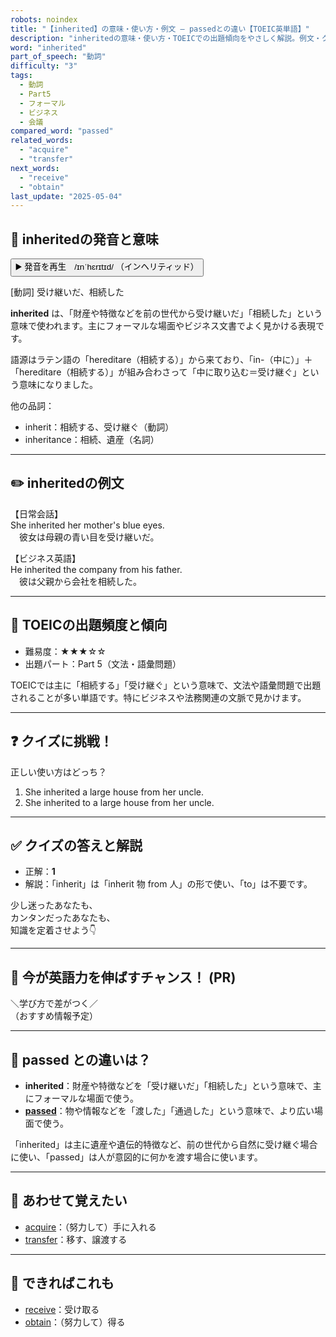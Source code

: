 ```yaml
---
robots: noindex
title: "【inherited】の意味・使い方・例文 ― passedとの違い【TOEIC英単語】"
description: "inheritedの意味・使い方・TOEICでの出題傾向をやさしく解説。例文・クイズ付きでpassedとの違いもわかりやすく学べます。"
word: "inherited"
part_of_speech: "動詞"
difficulty: "3"
tags:
  - 動詞
  - Part5
  - フォーマル
  - ビジネス
  - 会議
compared_word: "passed"
related_words:
  - "acquire"
  - "transfer"
next_words:
  - "receive"
  - "obtain"
last_update: "2025-05-04"
---
```


## 🔰 inheritedの発音と意味

<button class="play-audio" onclick="playTTS('inherited')">
  <span class="play-audio-main">
    ▶️ 発音を再生　/ɪnˈhɛrɪtɪd/
  </span>
  <span class="play-audio-sub">
    （インヘリティッド）
  </span>
</button>

[動詞] 受け継いだ、相続した

**inherited** は、「財産や特徴などを前の世代から受け継いだ」「相続した」という意味で使われます。主にフォーマルな場面やビジネス文書でよく見かける表現です。

語源はラテン語の「hereditare（相続する）」から来ており、「in-（中に）」＋「hereditare（相続する）」が組み合わさって「中に取り込む＝受け継ぐ」という意味になりました。

他の品詞：  
- inherit：相続する、受け継ぐ（動詞）
- inheritance：相続、遺産（名詞）

---

## ✏️ inheritedの例文

【日常会話】  
She inherited her mother's blue eyes.  
　彼女は母親の青い目を受け継いだ。

【ビジネス英語】  
He inherited the company from his father.  
　彼は父親から会社を相続した。

---

## 🎯 TOEICの出題頻度と傾向

- 難易度：★★★☆☆
- 出題パート：Part 5（文法・語彙問題）

TOEICでは主に「相続する」「受け継ぐ」という意味で、文法や語彙問題で出題されることが多い単語です。特にビジネスや法務関連の文脈で見かけます。

---

## ❓ クイズに挑戦！

正しい使い方はどっち？

1. She inherited a large house from her uncle.  
2. She inherited to a large house from her uncle.

---

## ✅ クイズの答えと解説

- 正解：**1**
- 解説：「inherit」は「inherit 物 from 人」の形で使い、「to」は不要です。

少し迷ったあなたも、  
カンタンだったあなたも、  
知識を定着させよう👇️

---

## 🚀 今が英語力を伸ばすチャンス！ (PR)

<div class="info-center">
＼学び方で差がつく／<br>  
（おすすめ情報予定）
</div>

---

## 🤔  passed との違いは？

- **inherited**：財産や特徴などを「受け継いだ」「相続した」という意味で、主にフォーマルな場面で使う。
- **[passed](/passed)**：物や情報などを「渡した」「通過した」という意味で、より広い場面で使う。

「inherited」は主に遺産や遺伝的特徴など、前の世代から自然に受け継ぐ場合に使い、「passed」は人が意図的に何かを渡す場合に使います。

---

## 🧩 あわせて覚えたい

- [acquire](/acquire)：（努力して）手に入れる
- [transfer](/transfer)：移す、譲渡する

---

## 📖 できればこれも

- [receive](/receive)：受け取る
- [obtain](/obtain)：（努力して）得る

<!-- cvid: aid10_bid15 -->
